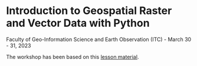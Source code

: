 # Introduction to Geospatial Raster and Vector Data with Python

Faculty of Geo-Information Science and Earth Observation (ITC) - March 30 - 31, 2023

The workshop has been based on this [lesson material](https://carpentries-incubator.github.io/geospatial-python/).
